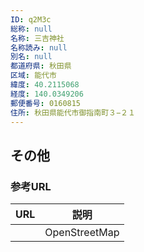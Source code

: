 ```yaml
---
ID: q2M3c
総称: null
名称: 三吉神社
名称読み: null
別名: null
都道府県: 秋田県
区域: 能代市
緯度: 40.2115068
経度: 140.0349206
郵便番号: 0160815
住所: 秋田県能代市御指南町３−２１
---
```


## その他

### 参考URL

| URL | 説明          |
| --- | ------------- |
|     | OpenStreetMap |
